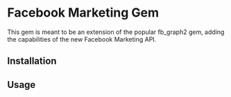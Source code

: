 # Facebook Marketing Gem
This gem is meant to be an extension of the popular fb_graph2 gem, adding the capabilities of the new Facebook Marketing API.

## Installation

## Usage

